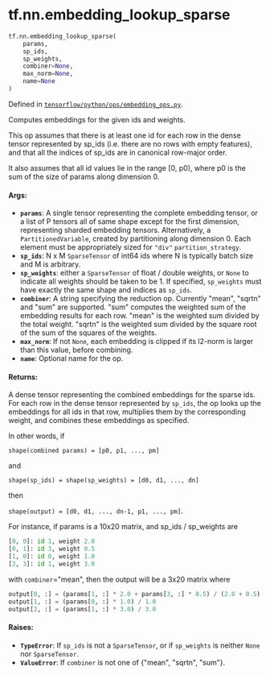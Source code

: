 <div itemscope itemtype="http://developers.google.com/ReferenceObject">
<meta itemprop="name" content="tf.nn.embedding_lookup_sparse" />
<meta itemprop="path" content="Stable" />
</div>

# tf.nn.embedding_lookup_sparse

``` python
tf.nn.embedding_lookup_sparse(
    params,
    sp_ids,
    sp_weights,
    combiner=None,
    max_norm=None,
    name=None
)
```



Defined in [`tensorflow/python/ops/embedding_ops.py`](/code/stable/tensorflow/python/ops/embedding_ops.py).

Computes embeddings for the given ids and weights.

This op assumes that there is at least one id for each row in the dense tensor
represented by sp_ids (i.e. there are no rows with empty features), and that
all the indices of sp_ids are in canonical row-major order.

It also assumes that all id values lie in the range [0, p0), where p0
is the sum of the size of params along dimension 0.

#### Args:

* <b>`params`</b>: A single tensor representing the complete embedding tensor, or a
    list of P tensors all of same shape except for the first dimension,
    representing sharded embedding tensors.  Alternatively, a
    `PartitionedVariable`, created by partitioning along dimension 0. Each
    element must be appropriately sized for ``"div"`` `partition_strategy`.
* <b>`sp_ids`</b>: N x M `SparseTensor` of int64 ids where N is typically batch size
    and M is arbitrary.
* <b>`sp_weights`</b>: either a `SparseTensor` of float / double weights, or `None` to
    indicate all weights should be taken to be 1. If specified, `sp_weights`
    must have exactly the same shape and indices as `sp_ids`.
* <b>`combiner`</b>: A string specifying the reduction op. Currently "mean", "sqrtn"
    and "sum" are supported. "sum" computes the weighted sum of the embedding
    results for each row. "mean" is the weighted sum divided by the total
    weight. "sqrtn" is the weighted sum divided by the square root of the sum
    of the squares of the weights.
* <b>`max_norm`</b>: If not `None`, each embedding is clipped if its l2-norm is larger
    than this value, before combining.
* <b>`name`</b>: Optional name for the op.


#### Returns:

A dense tensor representing the combined embeddings for the
sparse ids. For each row in the dense tensor represented by `sp_ids`, the op
looks up the embeddings for all ids in that row, multiplies them by the
corresponding weight, and combines these embeddings as specified.

In other words, if

  `shape(combined params) = [p0, p1, ..., pm]`

and

  `shape(sp_ids) = shape(sp_weights) = [d0, d1, ..., dn]`

then

  `shape(output) = [d0, d1, ..., dn-1, p1, ..., pm]`.

For instance, if params is a 10x20 matrix, and sp_ids / sp_weights are

  ```python
  [0, 0]: id 1, weight 2.0
  [0, 1]: id 3, weight 0.5
  [1, 0]: id 0, weight 1.0
  [2, 3]: id 1, weight 3.0
  ```

with `combiner`="mean", then the output will be a 3x20 matrix where

  ```python
  output[0, :] = (params[1, :] * 2.0 + params[3, :] * 0.5) / (2.0 + 0.5)
  output[1, :] = (params[0, :] * 1.0) / 1.0
  output[2, :] = (params[1, :] * 3.0) / 3.0
  ```


#### Raises:

* <b>`TypeError`</b>: If `sp_ids` is not a `SparseTensor`, or if `sp_weights` is
    neither `None` nor `SparseTensor`.
* <b>`ValueError`</b>: If `combiner` is not one of {"mean", "sqrtn", "sum"}.